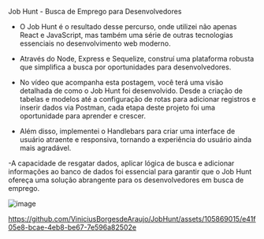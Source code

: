 Job Hunt -  Busca de Emprego para Desenvolvedores

- O Job Hunt é o resultado desse percurso, onde utilizei não apenas React e JavaScript, mas também uma série de outras tecnologias essenciais no desenvolvimento web moderno. 

- Através do Node, Express e Sequelize, construí uma plataforma robusta que simplifica a busca por oportunidades para desenvolvedores.

- No vídeo que acompanha esta postagem, você terá uma visão detalhada de como o Job Hunt foi desenvolvido. Desde a criação de tabelas e modelos até a configuração de rotas para adicionar registros e inserir dados via Postman, cada etapa deste projeto foi uma oportunidade para aprender e crescer.

- Além disso, implementei o Handlebars para criar uma interface de usuário atraente e responsiva, tornando a experiência do usuário ainda mais agradável. 

-A capacidade de resgatar dados, aplicar lógica de busca e adicionar informações ao banco de dados foi essencial para garantir que o Job Hunt ofereça uma solução abrangente para os desenvolvedores em busca de emprego.

![image](https://github.com/ViniciusBorgesdeAraujo/JobHunt/assets/105869015/c8ee5afc-8a2b-4c76-89e9-844586d84a56)


https://github.com/ViniciusBorgesdeAraujo/JobHunt/assets/105869015/e41f05e8-bcae-4eb8-be67-7e596a82502e


